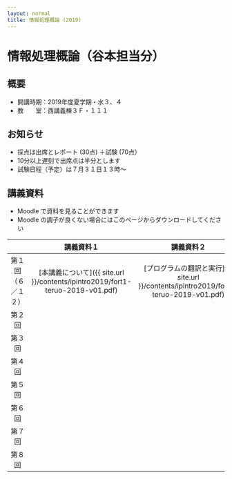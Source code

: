 ```yaml
---
layout: normal
title: 情報処理概論 (2019)
---
```


# 情報処理概論（谷本担当分）

## 概要

- 開講時期：2019年度夏学期・水３、４
- 教　　室：西講義棟３Ｆ・１１１

## お知らせ

- 採点は出席とレポート (30点) ＋試験 (70点）
- 10分以上遅刻で出席点は半分とします
- 試験日程（予定）は７月３１日１３時～

## 講義資料

- Moodle で資料を見ることができます
- Moodle の調子が良くない場合にはこのページからダウンロードしてください

||講義資料１|講義資料２|
|:-:|:-:|:-:|
|第１回（６／１２）|[本講義について]({{ site.url }}/contents/ipintro2019/fort1-teruo-2019-v01.pdf)|[プログラムの翻訳と実行]({{ site.url }}/contents/ipintro2019/fort2-teruo-2019-v01.pdf)|
|第２回|||
|第３回|||
|第４回|||
|第５回|||
|第６回|||
|第７回|||
|第８回|||

